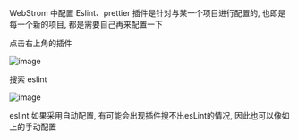 WebStrom 中配置 Eslint、prettier 插件是针对与某一个项目进行配置的, 也即是每一个新的项目, 都是需要自己再来配置一下

点击右上角的插件

![image](https://github.com/user-attachments/assets/0747c738-010c-4096-9180-77e359dfdf01)

搜索 eslint

![image](https://github.com/user-attachments/assets/62797584-ae54-470c-ab73-93198ea368fe)

eslint 如果采用自动配置, 有可能会出现插件搜不出esLint的情况, 因此也可以像如上的手动配置
